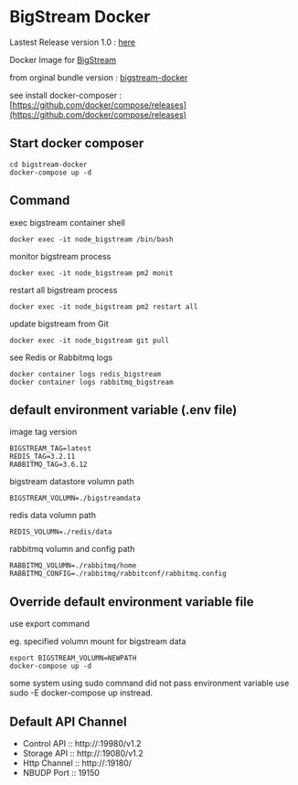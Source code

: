 # BigStream Docker
Lastest Release version 1.0 : [here](https://github.com/kritpunpreuk/bigstream-docker/archive/1.0.tar.gz)

Docker Image for [BigStream](https://github.com/igridproject/node-bigstream)

from orginal bundle version : [bigstream-docker](https://github.com/igridproject/bigstream-docker)

see install docker-composer : [https://github.com/docker/compose/releases](https://github.com/docker/compose/releases)

## Start docker composer
```
cd bigstream-docker
docker-compose up -d
```
## Command
exec bigstream container shell
```
docker exec -it node_bigstream /bin/bash
```
monitor bigstream process
```
docker exec -it node_bigstream pm2 monit
```
restart all bigstream process
```
docker exec -it node_bigstream pm2 restart all
```
update bigstream from Git
```
docker exec -it node_bigstream git pull
```
see Redis or Rabbitmq logs
```
docker container logs redis_bigstream 
docker container logs rabbitmq_bigstream 
```

## default environment variable (.env file)

image tag version
```
BIGSTREAM_TAG=latest
REDIS_TAG=3.2.11
RABBITMQ_TAG=3.6.12
```

bigstream datastore volumn path
```
BIGSTREAM_VOLUMN=./bigstreamdata
```

redis data volumn path
```
REDIS_VOLUMN=./redis/data
```

rabbitmq volumn and config path
```
RABBITMQ_VOLUMN=./rabbitmq/home
RABBITMQ_CONFIG=./rabbitmq/rabbitconf/rabbitmq.config
```

## Override default environment variable file
use export command 

eg. specified volumn mount for bigstream data
```
export BIGSTREAM_VOLUMN=NEWPATH
docker-compose up -d
```
some system using sudo command did not pass environment variable use sudo -E docker-compose up instread.

## Default API Channel

* Control API :: http://<ip>:19980/v1.2
* Storage API :: http://<ip>:19080/v1.2
* Http Channel :: http://<ip>:19180/<AppNameInJob>
* NBUDP Port :: 19150
  

